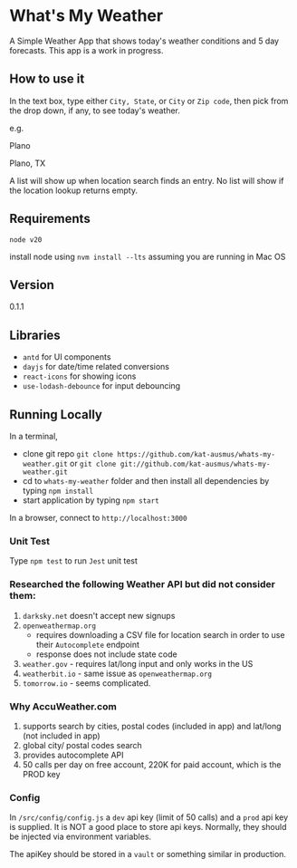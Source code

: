 # What's My Weather 

A Simple Weather App that shows today's weather conditions and 5 day forecasts. This app is a work in progress.

## How to use it
In the text box, type either `City, State`, or `City` or `Zip code`, then pick from the drop down, if any, to see today's weather.

e.g.

Plano

Plano, TX

A list will show up when location search finds an entry.  No list will show if the location lookup returns empty. 


## Requirements
`node v20`  

install node using `nvm install --lts` assuming you are running in Mac OS

## Version
0.1.1

## Libraries
- `antd` for UI components
- `dayjs` for date/time related conversions
- `react-icons` for showing icons
- `use-lodash-debounce` for input debouncing


## Running Locally
In a terminal,
- clone git repo `git clone https://github.com/kat-ausmus/whats-my-weather.git` or `git clone git://github.com/kat-ausmus/whats-my-weather.git`
- cd to `whats-my-weather` folder and then install all dependencies by typing `npm install`
- start application by typing `npm start`

In a browser, connect to `http://localhost:3000`

### Unit Test

Type `npm test` to run `Jest` unit test

### Researched the following Weather API but did not consider them:
 1. `darksky.net` doesn't accept new signups
 2. `openweathermap.org`
    - requires downloading a CSV file for location search in order to use their `Autocomplete` endpoint
    - response does not include state code
 3. `weather.gov` - requires lat/long input and only works in the US
 4. `weatherbit.io` - same issue as `openweathermap.org`
 5. `tomorrow.io` - seems complicated.

### Why AccuWeather.com
1. supports search by cities, postal codes (included in app) and lat/long (not included in app)
2. global city/ postal codes search
3. provides autocomplete API
4. 50 calls per day on free account, 220K for paid account, which is the PROD key

### Config
In `/src/config/config.js` a `dev` api key (limit of 50 calls)
and a `prod` api key is supplied.  It is NOT a good place to store api keys.
Normally, they should be injected via environment variables. 

The apiKey should be stored in a `vault` or something similar in production.







